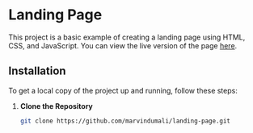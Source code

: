 # Landing Page

This project is a basic example of creating a landing page using HTML, CSS, and JavaScript. You can view the live version of the page [here](https://landing-page-sand-chi-95.vercel.app/).

## Installation

To get a local copy of the project up and running, follow these steps:

1. **Clone the Repository**

   ```bash
   git clone https://github.com/marvindumali/landing-page.git

